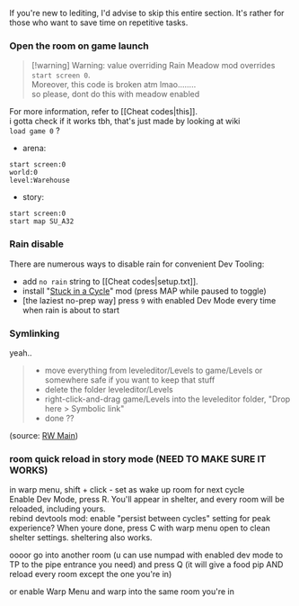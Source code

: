If you're new to lediting, I'd advise to skip this entire section. It's rather for those who want to save time on repetitive tasks.
### Open the room on game launch  
> [!warning] Warning: value overriding
> Rain Meadow mod overrides `start screen 0`.  
> Moreover, this code is broken atm lmao........  
> so please, dont do this with meadow enabled

For more information, refer to [[Cheat codes|this]].  
i gotta check if it works tbh, that's just made by looking at wiki  
`load game 0` ?  
- arena:   
```  
start screen:0  
world:0  
level:Warehouse  
```  
- story:  
```  
start screen:0  
start map SU_A32  
```  
### Rain disable  
There are numerous ways to disable rain for convenient Dev Tooling:  
- add `no rain` string to [[Cheat codes|setup.txt]].  
- install "[Stuck in a Cycle](https://steamcommunity.com/sharedfiles/filedetails/?id=3035801552)" mod (press MAP while paused to toggle)  
- \[the laziest no-prep way] press `9` with enabled Dev Mode every time when rain is about to start

### Symlinking  
yeah..

> - move everything from leveleditor/Levels to game/Levels or somewhere safe if you want to keep that stuff  
> - delete the folder leveleditor/Levels  
> - right-click-and-drag game/Levels into the leveleditor folder, "Drop here > Symbolic link"  
> - done ??

(source: [RW Main](https://discord.com/channels/291184728944410624/431534164932689921/767747875718299650))

### room quick reload in story mode (NEED TO MAKE SURE IT WORKS)  

in warp menu, shift + click - set as wake up room for next cycle  
Enable Dev Mode, press R. You'll appear in shelter, and every room will be reloaded, including yours.  
rebind devtools mod: enable "persist between cycles" setting for peak experience?
When youre done, press C with warp menu open to clean shelter settings.
sheltering also works.

oooor go into another room (u can use numpad with enabled dev mode to TP to the pipe entrance you need) and press Q (it will give a food pip AND reload every room except the one you're in)  

or enable Warp Menu and warp into the same room you're in